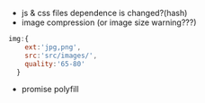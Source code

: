 + js & css files dependence is changed?(hash)
+ image compression (or image size warning???)
```javascript
img:{
    ext:'jpg,png',
    src:'src/images/',
    quality:'65-80'
  }
```
+ promise polyfill